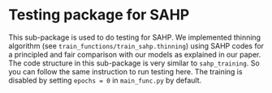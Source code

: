 # Testing package for SAHP

[//]: # (work-in-progress, please check back later)

This sub-package is used to do testing for SAHP. We implemented thinning algorithm (see `train_functions/train_sahp.thinning`) using SAHP codes for a principled and fair comparison with our models as explained in our paper. 
The code structure in this sub-package is very similar to `sahp_training`. So you can follow the same instruction to run testing here. The training is disabled by setting `epochs = 0` in `main_func.py` by default.
